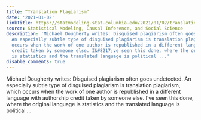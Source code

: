 ```yaml
---
title: “Translation Plagiarism”
date: '2021-01-02'
linkTitle: https://statmodeling.stat.columbia.edu/2021/01/02/translation-plagiarism/
source: Statistical Modeling, Causal Inference, and Social Science
description: 'Michael Dougherty writes: Disguised plagiarism often goes undetected.
  An especially subtle type of disguised plagiarism is translation plagiarism, which
  occurs when the work of one author is republished in a different language with authorship
  credit taken by someone else. I&#8217;ve seen this done, where the original language
  is statistics and the translated language is political ...'
disable_comments: true
---
```

Michael Dougherty writes: Disguised plagiarism often goes undetected. An especially subtle type of disguised plagiarism is translation plagiarism, which occurs when the work of one author is republished in a different language with authorship credit taken by someone else. I&#8217;ve seen this done, where the original language is statistics and the translated language is political ...